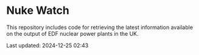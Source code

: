 # Nuke Watch

This repository includes code for retrieving the latest information available on the output of EDF nuclear power plants in the UK.

Last updated: 2024-12-25 02:43